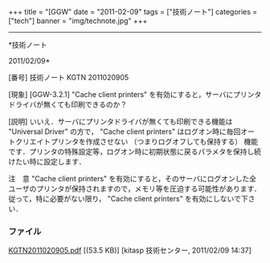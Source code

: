 ﻿+++
title = "[GGW"
date = "2011-02-09"
tags = ["技術ノート"]
categories = ["tech"]
banner = "img/technote.jpg"
+++

-----------------------------------------------------------------------------------------------------------------------------

*技術ノート

2011/02/09*


[番号]
技術ノート KGTN 2011020905

[現象]
[GGW-3.2.1] "Cache client printers"
を有効にすると，サーバにプリンタドライバが無くても印刷できるのか？

[説明]
いいえ．サーバにプリンタドライバが無くても印刷できる機能は "Universal
Driver" の方で， "Cache client printers"
はログオン時に毎回オートクリエイトプリンタを作成させない
（つまりログオフしても保持する）
機能です．プリンタの特殊設定等，ログオン時に初期状態に戻るパラメタを保持し続けたい時に設定します．

注　意
"Cache client printers"
を有効にすると，そのサーバにログオンした全ユーザのプリンタが保持されますので，メモリ等を圧迫する可能性があります．従って，特に必要がない限り，
"Cache client printers" を有効にしないで下さい．


### ファイル

 
 


[KGTN2011020905.pdf](http://techreport.kitasp.net/attachments/download/478/KGTN2011020905.pdf)
 [(53.5 KB)] [kitasp 技術センター, 2011/02/09
14:37]


 


 

